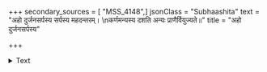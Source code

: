 +++
secondary_sources = [ "MSS_4148",]
jsonClass = "Subhaashita"
text = "अहो दुर्जनसर्पस्य सर्पस्य महदन्तरम्।  \nकर्णमन्यस्य दशति अन्यः प्राणैर्वियुज्यते॥"
title = "अहो दुर्जनसर्पस्य"

+++

<details><summary>Text</summary>

अहो दुर्जनसर्पस्य सर्पस्य महदन्तरम्।  
कर्णमन्यस्य दशति अन्यः प्राणैर्वियुज्यते॥
</details>
